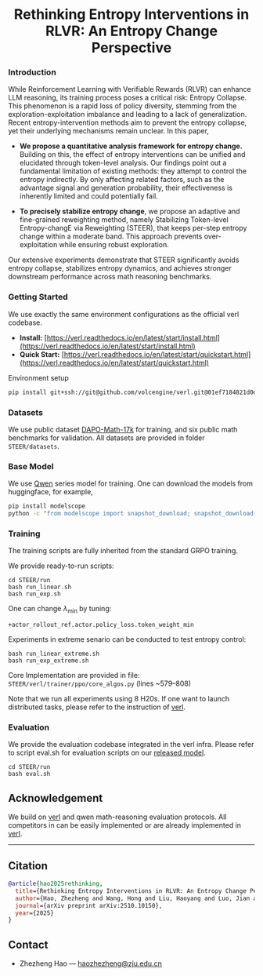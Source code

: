 <div align="center">

# Rethinking Entropy Interventions in RLVR: An Entropy Change Perspective

</div>




### Introduction

While Reinforcement Learning with Verifiable Rewards (RLVR) can enhance LLM reasoning, its training process poses a critical risk: Entropy Collapse.
This phenomenon is a rapid loss of policy diversity, stemming from the exploration-exploitation imbalance and leading to a lack of generalization.
Recent entropy-intervention methods aim to prevent the entropy collapse, yet their underlying mechanisms remain unclear.
In this paper, 

- **We propose a quantitative analysis framework for entropy change.** Building on this, the effect of entropy interventions can be unified and elucidated through token-level analysis.
Our findings point out a fundamental limitation of existing methods: they attempt to control the entropy indirectly.
By only affecting related factors, such as the advantage signal and generation probability, their effectiveness is inherently limited and could potentially fail.
    
- **To precisely stabilize entropy change**, we propose an adaptive and fine-grained reweighting method, namely Stabilizing Token-level Entropy-changE via Reweighting (STEER), that keeps per-step entropy change within a moderate band.
This approach prevents over-exploitation while ensuring robust exploration.

Our extensive experiments demonstrate that STEER significantly avoids entropy collapse, stabilizes entropy dynamics, and achieves stronger downstream performance across math reasoning benchmarks.








### Getting Started


We use exactly the same environment configurations as the official verl codebase.

* **Install:** [https://verl.readthedocs.io/en/latest/start/install.html](https://verl.readthedocs.io/en/latest/start/install.html)
* **Quick Start:** [https://verl.readthedocs.io/en/latest/start/quickstart.html](https://verl.readthedocs.io/en/latest/start/quickstart.html)

Environment setup
```bash
pip install git+ssh://git@github.com/volcengine/verl.git@01ef7184821d0d7844796ec0ced17665c1f50673
```


### Datasets
We use public dataset [DAPO-Math-17k](https://huggingface.co/datasets/BytedTsinghua-SIA/DAPO-Math-17k) for training, and six public math benchmarks for validation. 
All datasets are provided in folder `STEER/datasets`.


### Base Model
We use [Qwen](https://huggingface.co/Qwen/collections) series model for training.
One can download the models from huggingface, for example,
```bash
pip install modelscope
python -c "from modelscope import snapshot_download; snapshot_download('Qwen/Qwen2.5-Math-7B', cache_dir='Qwen2.5-Math-7B')"
```


### Training
The training scripts are fully inherited from the standard GRPO training.

We provide ready-to-run scripts:

```
cd STEER/run
bash run_linear.sh
bash run_exp.sh
```

One can change $\lambda_{\text{min}}$ by tuning:

```
+actor_rollout_ref.actor.policy_loss.token_weight_min
```


Experiments in extreme senario can be conducted to test entropy control:

```
bash run_linear_extreme.sh
bash run_exp_extreme.sh
```


Core Implementation are provided in file: `STEER/verl/trainer/ppo/core_algos.py` (lines ~579–808)


Note that we run all experiments using 8 H20s.
If one want to launch distributed tasks, please refer to the instruction of [verl](https://github.com/volcengine/verl/tree/gm-tyx/puffin/main).


### Evaluation
We provide the evaluation codebase integrated in the verl infra.
Please refer to script eval.sh for evaluation scripts on our [released model](https://huggingface.co/zzzzzzzzzzhao/STEER/tree/main).
```
cd STEER/run
bash eval.sh
```



## Acknowledgement

We build on [verl](https://github.com/volcengine/verl) and qwen math-reasoning evaluation protocols.
All competitors in can be easily implemented or are already implemented in [verl](https://github.com/volcengine/verl).

---





## Citation

```bibtex
@article{hao2025rethinking,
  title={Rethinking Entropy Interventions in RLVR: An Entropy Change Perspective},
  author={Hao, Zhezheng and Wang, Hong and Liu, Haoyang and Luo, Jian and Yu, Jiarui and Dong, Hande and Lin, Qiang and Wang, Can and Chen, Jiawei},
  journal={arXiv preprint arXiv:2510.10150},
  year={2025}
}
```



## Contact

* Zhezheng Hao — [haozhezheng@zju.edu.cn](mailto:haozhezheng@zju.edu.cn)

